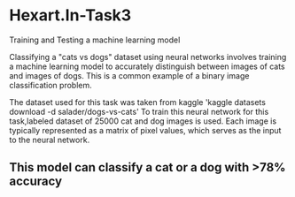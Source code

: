 # Hexart.In-Task3
Training and Testing a machine learning model

Classifying a "cats vs dogs" dataset using neural networks involves training a machine learning model 
to accurately distinguish between images of cats and images of dogs.
This is a common example of a binary image classification problem.

The dataset used for this task was taken from kaggle
'kaggle datasets download -d salader/dogs-vs-cats'
To train this neural network for this task,labeled dataset of 25000 cat and dog images is used. 
Each image is typically represented as a matrix of pixel values, which serves as the input to the neural network.

## This model can classify a cat or a dog with >78% accuracy
